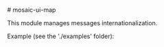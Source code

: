 # mosaic-ui-map

This module manages messages internationalization.
 
Example (see the './examples' folder):
```JavaScript

```